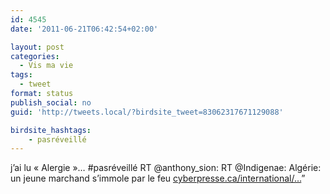 ```yaml
---
id: 4545
date: '2011-06-21T06:42:54+02:00'

layout: post
categories:
  - Vis ma vie
tags:
  - tweet
format: status
publish_social: no
guid: 'http://tweets.local/?birdsite_tweet=83062317671129088'

birdsite_hashtags:
    - pasréveillé
---
```


j’ai lu « Alergie »… #pasréveillé RT @anthony\_sion: RT @Indigenae: Algérie: un jeune marchand s’immole par le feu [cyberpresse.ca/international/…](http://www.cyberpresse.ca/international/dossiers/crise-dans-le-monde-arabe/autres-pays/201106/20/01-4410962-algerie-un-jeune-marchand-simmole-par-le-feu.php)”